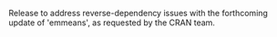 Release to address reverse-dependency issues with the forthcoming update of 'emmeans', as requested by the CRAN team.